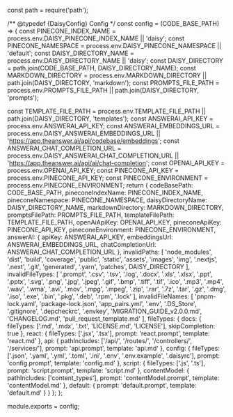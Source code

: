 const path = require('path');

/** @typedef {DaisyConfig} Config  */
const config = (CODE_BASE_PATH) => {
  const PINECONE_INDEX_NAME = process.env.DAISY_PINECONE_INDEX_NAME || 'daisy';
  const PINECONE_NAMESPACE = process.env.DAISY_PINECONE_NAMESPACE || 'default';
  const DAISY_DIRECTORY_NAME = process.env.DAISY_DIRECTORY_NAME || 'daisy';
  const DAISY_DIRECTORY = path.join(CODE_BASE_PATH, DAISY_DIRECTORY_NAME);
  const MARKDOWN_DIRECTORY = process.env.MARKDOWN_DIRECTORY || path.join(DAISY_DIRECTORY, 'markdown');
  const PROMPTS_FILE_PATH = process.env.PROMPTS_FILE_PATH || path.join(DAISY_DIRECTORY, 'prompts');

  const TEMPLATE_FILE_PATH = process.env.TEMPLATE_FILE_PATH || path.join(DAISY_DIRECTORY, 'templates');
  const ANSWERAI_API_KEY = process.env.ANSWERAI_API_KEY;
  const ANSWERAI_EMBEDDINGS_URL =
    process.env.DAISY_ANSWERAI_EMBEDDINGS_URL || 'https://app.theanswer.ai/api/codebase/embeddings';
  const ANSWERAI_CHAT_COMPLETION_URL =
    process.env.DAISY_ANSWERAI_CHAT_COMPLETION_URL || 'https://app.theanswer.ai/api/ai/chat-completion';
  const OPENAI_API_KEY = process.env.OPENAI_API_KEY;
  const PINECONE_API_KEY = process.env.PINECONE_API_KEY;
  const PINECONE_ENVIRONMENT = process.env.PINECONE_ENVIRONMENT;
  return {
    codeBasePath: CODE_BASE_PATH,
    pineconeIndexName: PINECONE_INDEX_NAME,
    pineconeNamespace: PINECONE_NAMESPACE,
    daisyDirectoryName: DAISY_DIRECTORY_NAME,
    markdownDirectory: MARKDOWN_DIRECTORY,
    promptsFilePath: PROMPTS_FILE_PATH,
    templateFilePath: TEMPLATE_FILE_PATH,
    openAiApiKey: OPENAI_API_KEY,
    pineconeApiKey: PINECONE_API_KEY,
    pineconeEnvironment: PINECONE_ENVIRONMENT,
    answerAI: {
      apiKey: ANSWERAI_API_KEY,
      embeddingsUrl: ANSWERAI_EMBEDDINGS_URL,
      chatCompletionUrl: ANSWERAI_CHAT_COMPLETION_URL
    },
    invalidPaths: [
      'node_modules',
      'dist',
      'build',
      'coverage',
      'public',
      'static',
      'assets',
      'images',
      'img',
      '.nextjs',
      '.next',
      '.git',
      'generated',
      '.yarn',
      'patches',
      DAISY_DIRECTORY
    ],
    invalidFileTypes: [
      '.prompt',
      '.csv',
      '.tsv',
      '.log',
      '.docx',
      '.xls',
      '.xlsx',
      '.ppt',
      '.pptx',
      '.svg',
      '.png',
      '.jpg',
      '.jpeg',
      '.gif',
      '.bmp',
      '.tiff',
      '.tif',
      '.ico',
      '.mp3',
      '.mp4',
      '.wav',
      '.wma',
      '.avi',
      '.mov',
      '.mpg',
      '.mpeg',
      '.zip',
      '.rar',
      '.7z',
      '.tar',
      '.gz',
      '.dmg',
      '.iso',
      '.exe',
      '.bin',
      '.pkg',
      '.deb',
      '.rpm',
      '.lock'
    ],
    invalidFileNames: [
      'pnpm-lock.yaml',
      'package-lock.json',
      'app_pairs.yml',
      '.env',
      '.DS_Store',
      '.gitignore',
      '.depcheckrc',
      '.envkey',
      'MIGRATION_GUIDE_v2.0.0.md',
      'CHANGELOG.md',
      'pull_request_template.md'
    ],
    fileTypes: {
      docs: {
        fileTypes: ['.md', '.mdx', '.txt', 'LICENSE.md', 'LICENSE'],
        skipCompletion: true
      },
      react: {
        fileTypes: ['.jsx', '.tsx'],
        prompt: 'react.prompt',
        template: 'react.md'
      },
      api: {
        pathIncludes: ['/api/', '/routes/', '/controllers/', '/services/'],
        prompt: 'api.prompt',
        template: 'api.md'
      },
      config: {
        fileTypes: ['.json', '.yaml', '.yml', '.toml', '.ini', '.env', '.env.example', '.daisyrc'],
        prompt: 'config.prompt',
        template: 'config.md'
      },
      script: {
        fileTypes: ['.js', '.ts'],
        prompt: 'script.prompt',
        template: 'script.md'
      },
      contentModel: {
        pathIncludes: ['content_types'],
        prompt: 'contentModel.prompt',
        template: 'contentModel.md'
      },
      default: {
        prompt: 'default.prompt',
        template: 'default.md'
      }
    }
  };
};

module.exports = config;
